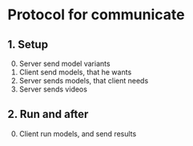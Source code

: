 # Protocol for communicate

## 1. Setup
0. Server send model variants
1. Client send models, that he wants
2. Server sends models, that client needs
3. Server sends videos

## 2. Run and after
0. Client run models, and send results
